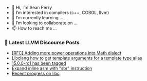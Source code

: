 - 👋 Hi, I’m Sean Perry
- 👀 I’m interested in compilers (c++, COBOL, llvm)
- 🌱 I’m currently learning ...
- 💞️ I’m looking to collaborate on ...
- 📫 How to reach me ...

<!---
s66perry/s66perry is a ✨ special ✨ repository because its `README.md` (this file) appears on your GitHub profile.
You can click the Preview link to take a look at your changes.
--->
### 📕 Latest LLVM Discourse Posts

<!-- DISCOURSE-LLVM:START -->
- [[RFC] Adding more power operations into Math dialect](https://discourse.llvm.org/t/rfc-adding-more-power-operations-into-math-dialect/63975#post_4)
- [Libclang how to get template arguments for a template type alias](https://discourse.llvm.org/t/libclang-how-to-get-template-arguments-for-a-template-type-alias/64349#post_1)
- [15.0.0-rc1 has been tagged](https://discourse.llvm.org/t/15-0-0-rc1-has-been-tagged/64174?page=2#post_38)
- [Expand inline asm with &quot;sbr&quot; instruction](https://discourse.llvm.org/t/expand-inline-asm-with-sbr-instruction/64318#post_6)
- [Recent progress on libc](https://discourse.llvm.org/t/recent-progress-on-libc/64179#post_4)
<!-- DISCOURSE-LLVM:END -->
